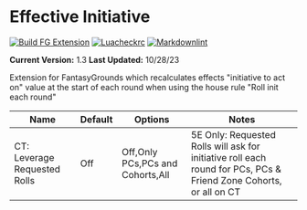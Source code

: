 
# Effective Initiative

[![Build FG Extension](https://github.com/rhagelstrom/EffectiveInitiative/actions/workflows/create-release.yml/badge.svg)](https://github.com/rhagelstrom/EffectiveInitiative/actions/workflows/create-release.yml) [![Luacheckrc](https://github.com/rhagelstrom/EffectiveInitiative/actions/workflows/luacheck.yml/badge.svg)](https://github.com/rhagelstrom/EffectiveInitiative/actions/workflows/luacheck.yml) [![Markdownlint](https://github.com/rhagelstrom/EffectiveInitiative/actions/workflows/markdownlint.yml/badge.svg)](https://github.com/rhagelstrom/EffectiveInitiative/actions/workflows/markdownlint.yml)

**Current Version:** 1.3
**Last Updated:** 10/28/23

Extension for FantasyGrounds which recalculates effects "initiative to act on" value at the start of each round when using the house rule "Roll init each round"

| Name| Default | Options | Notes |
|---|---|---|---|
|CT: Leverage Requested Rolls| Off| Off,Only PCs,PCs and Cohorts,All| 5E Only: Requested Rolls will ask for initiative roll each round for PCs, PCs & Friend Zone Cohorts, or all on CT|
